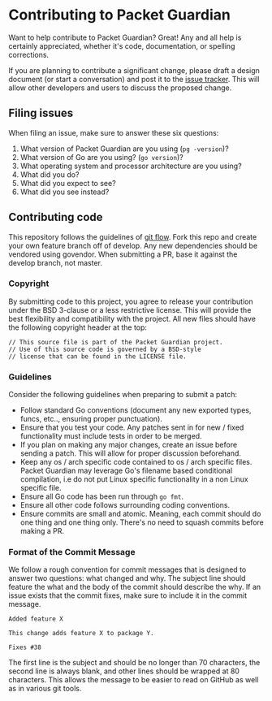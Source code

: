 # Contributing to Packet Guardian

Want to help contribute to Packet Guardian? Great! Any and all help is certainly appreciated, whether it's code, documentation, or spelling corrections.

If you are planning to contribute a significant change, please draft a design document (or start a conversation) and post it to the [issue tracker](https://github.com/packet-guardian/packet-guardian/issues). This will allow other developers and users to discuss the proposed change.

## Filing issues

When filing an issue, make sure to answer these six questions:

1. What version of Packet Guardian are you using (`pg -version`)?
2. What version of Go are you using? (`go version`)?
3. What operating system and processor architecture are you using?
4. What did you do?
5. What did you expect to see?
6. What did you see instead?

## Contributing code

This repository follows the guidelines of [git flow](http://nvie.com/posts/a-successful-git-branching-model/). Fork this repo and create your own feature branch off of develop. Any new dependencies should be vendored using govendor. When submitting a PR, base it against the develop branch, not master.

### Copyright

By submitting code to this project, you agree to release your contribution under the BSD 3-clause or a less restrictive license. This will provide the best flexibility and compatibility with the project. All new files should have the following copyright header at the top:

```
// This source file is part of the Packet Guardian project.
// Use of this source code is governed by a BSD-style
// license that can be found in the LICENSE file.
```

### Guidelines

Consider the following guidelines when preparing to submit a patch:

* Follow standard Go conventions (document any new exported types, funcs, etc.., ensuring proper punctuation).
* Ensure that you test your code. Any patches sent in for new / fixed functionality must include tests in order to be merged.
* If you plan on making any major changes, create an issue before sending a patch. This will allow for proper discussion beforehand.
* Keep any os / arch specific code contained to os / arch specific files. Packet Guardian may leverage Go's filename based conditional compilation, i.e do not put Linux specific functionality in a non Linux specific file.
* Ensure all Go code has been run through `go fmt`.
* Ensure all other code follows surrounding coding conventions.
* Ensure commits are small and atomic. Meaning, each commit should do one thing and one thing only. There's no need to squash commits before making a PR.

### Format of the Commit Message

We follow a rough convention for commit messages that is designed to answer two
questions: what changed and why. The subject line should feature the what and
the body of the commit should describe the why. If an issue exists that the commit
fixes, make sure to include it in the commit message.

```
Added feature X

This change adds feature X to package Y.

Fixes #38
```

The first line is the subject and should be no longer than 70 characters, the
second line is always blank, and other lines should be wrapped at 80 characters.
This allows the message to be easier to read on GitHub as well as in various
git tools.
